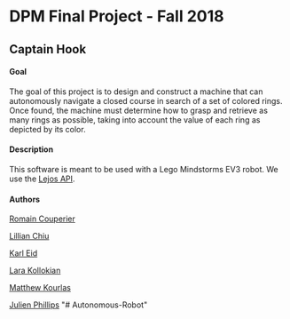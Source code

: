 # DPM Final Project - Fall 2018

## Captain Hook

#### Goal

The goal of this project is to design and construct a machine that can autonomously navigate a
closed course in search of a set of colored rings. Once found, the machine must determine how
to grasp and retrieve as many rings as possible, taking into account the value of each ring as
depicted by its color.

#### Description

This software is meant to be used with a Lego Mindstorms EV3 robot. We use the [Lejos API](http://lejos.org/ev3.php). 

#### Authors

[Romain Couperier](https://github.com/RomCoup)

[Lillian Chiu](https://github.com/lillianchiu)

[Karl Eid](https://github.com/karleid)

[Lara Kollokian](https://github.com/larakollokian)

[Matthew Kourlas](https://github.com/matthewkourlas)

[Julien Phillips](https://github.com/julienphillipseng)
"# Autonomous-Robot" 
